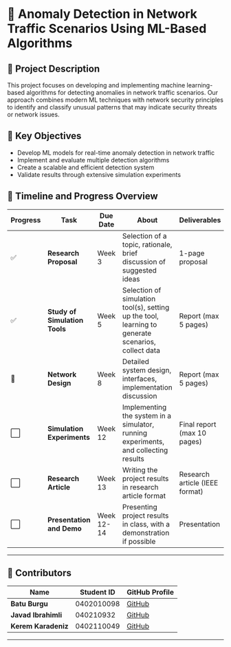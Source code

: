 # 📡 Anomaly Detection in Network Traffic Scenarios Using ML-Based Algorithms

## 📝 Project Description
This project focuses on developing and implementing machine learning-based algorithms for detecting anomalies in network traffic scenarios. Our approach combines modern ML techniques with network security principles to identify and classify unusual patterns that may indicate security threats or network issues.

## 🎯 Key Objectives
- Develop ML models for real-time anomaly detection in network traffic
- Implement and evaluate multiple detection algorithms
- Create a scalable and efficient detection system
- Validate results through extensive simulation experiments


## 📅 **Timeline and Progress Overview**

| **Progress** | **Task**                      | **Due Date** | **About**                                                                                          | **Deliverables**                     | **Weight** | **Links** |
|--------------|--------------------------------|--------------|----------------------------------------------------------------------------------------------------|--------------------------------------|------------|-----------|
| ✅           | **Research Proposal**          | Week 3       | Selection of a topic, rationale, brief discussion of suggested ideas                               | 1-page proposal                      | 10%        | [View](https://github.com/cavadibrahimli1/Anomaly-Detection-in-Networks-Traffic-Scenarios-Using-ML-Based-Algorithms/tree/main/1.%20Research%20Proposal) |
| ✅           | **Study of Simulation Tools**   | Week 5       | Selection of simulation tool(s), setting up the tool, learning to generate scenarios, collect data  | Report (max 5 pages)                 | 10%        | [View](https://github.com/cavadibrahimli1/Anomaly-Detection-in-Networks-Traffic-Scenarios-Using-ML-Based-Algorithms/blob/main/2.%20Study%20of%20Simulation%20Tools/Data_Communication___Simulation.pdf)       |
| 🔄           | **Network Design**             | Week 8       | Detailed system design, interfaces, implementation discussion                                      | Report (max 5 pages)                 | 20%        | N/A       |
| ⬜           | **Simulation Experiments**      | Week 12      | Implementing the system in a simulator, running experiments, and collecting results                 | Final report (max 10 pages)          | 20%        | N/A       |
| ⬜           | **Research Article**           | Week 13      | Writing the project results in research article format                                              | Research article (IEEE format)       | 20%        | N/A       |
| ⬜           | **Presentation and Demo**      | Week 12-14   | Presenting project results in class, with a demonstration if possible                              | Presentation                         | 20%        | N/A       |

---

## 👥 **Contributors**

| **Name**           | **Student ID**  | **GitHub Profile**                           |
|--------------------|-----------------|----------------------------------------------|
| **Batu Burgu**      | 0402010098      | [GitHub](https://github.com/batuburgu)       |
| **Javad Ibrahimli** | 040210932       | [GitHub](https://github.com/cavadibrahimli1) |
| **Kerem Karadeniz** | 0402110049      | [GitHub](https://github.com/keremblacksea)   |

---
